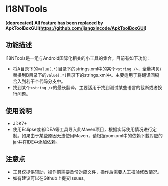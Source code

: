 # I18NTools

**[deprecated] All feature has been replaced by ApkToolBoxGUI(https://github.com/jiangxincode/ApkToolBoxGUI)**

## 功能描述

I18NTools是一组与Android国际化相关的小工具的集合。目前有如下功能：

* 将A目录下的`value[.*]`目录下的strings.xml中的某个`<string />`，全量拷贝/替换到B目录下的`value[.*]`目录下的strings.xml中。主要适用于将翻译回稿合入到若干个代码分支中。
* 找到某个`<string />`的最长翻译。主要适用于找到测试某些语言的截断或者换行问题。

## 使用说明

* JDK7+
* 使用Eclipse或者IDEA等工具导入此Maven项目，根据实际使用情况进行定制。如果由于某些原因无法使用Maven，请根据pom.xml中的依赖下载对应的jar并在IDE中添加依赖。

## 注意点

* 工具仅提供辅助，操作前需要备份对应文件，操作后需要人工校验修改情况。
* 如有建议可以在Github上提交Issues。
